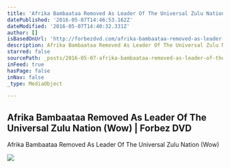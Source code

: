 ```yaml
---
title: 'Afrika Bambaataa Removed As Leader Of The Universal Zulu Nation (Wow) | Forbez DVD'
datePublished: '2016-05-07T14:46:53.162Z'
dateModified: '2016-05-07T14:40:32.331Z'
author: []
isBasedOnUrl: 'http://forbezdvd.com/afrika-bambaataa-removed-as-leader-of-the-universal-zulu-nation-wow/'
description: Afrika Bambaataa Removed As Leader Of The Universal Zulu Nation (Wow)
starred: false
sourcePath: _posts/2016-05-07-afrika-bambaataa-removed-as-leader-of-the-universal-zulu-nat.md
inFeed: true
hasPage: false
inNav: false
_type: MediaObject

---
```

<article style=""><h1>Afrika Bambaataa Removed As Leader Of The Universal Zulu Nation (Wow) | Forbez DVD</h1><p>Afrika Bambaataa Removed As Leader Of The Universal Zulu Nation (Wow)</p><img src="http://forbezdvd.com/wp-content/uploads/2016/05/bb1.jpg" /></article>